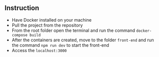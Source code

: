 ## Instruction

- Have Docker installed on your machine
- Pull the project from the repository
- From the root folder open the terminal and run the command `docker-compose build`
- After the containers are created, move to the folder `front-end` and run the command `npm run dev` to start the front-end
- Access the `localhost:3000`